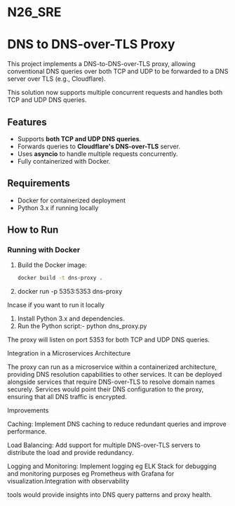 # N26_SRE

# DNS to DNS-over-TLS Proxy

This project implements a DNS-to-DNS-over-TLS proxy, allowing conventional DNS queries over both TCP and UDP to be forwarded to a DNS server over TLS (e.g., Cloudflare).

This solution now supports multiple concurrent requests and handles both TCP and UDP DNS queries. 

## Features
- Supports **both TCP and UDP DNS queries**.
- Forwards queries to **Cloudflare's DNS-over-TLS** server.
- Uses **asyncio** to handle multiple requests concurrently.
- Fully containerized with Docker.

## Requirements
- Docker for containerized deployment
- Python 3.x if running locally

## How to Run

### Running with Docker
1. Build the Docker image:
   ```bash
   docker build -t dns-proxy .

2. docker run -p 5353:5353 dns-proxy


Incase if you want to run it locally 

1. Install Python 3.x and dependencies.
2. Run the Python script:-
    python dns_proxy.py

The proxy will listen on port 5353 for both TCP and UDP DNS queries.


Integration in a Microservices Architecture

The proxy can run as a microservice within a containerized architecture, providing DNS resolution capabilities to other services.
It can be deployed alongside services that require DNS-over-TLS to resolve domain names securely.
Services would point their DNS configuration to the proxy, ensuring that all DNS traffic is encrypted.

Improvements

Caching: Implement DNS caching to reduce redundant queries and improve performance.

Load Balancing: Add support for multiple DNS-over-TLS servers to distribute the load and provide redundancy.

Logging and Monitoring: Implement logging eg ELK Stack for debugging and monitoring purposes eg Prometheus with Grafana for visualization.Integration with observability 

tools would provide insights into DNS query patterns and proxy health.

